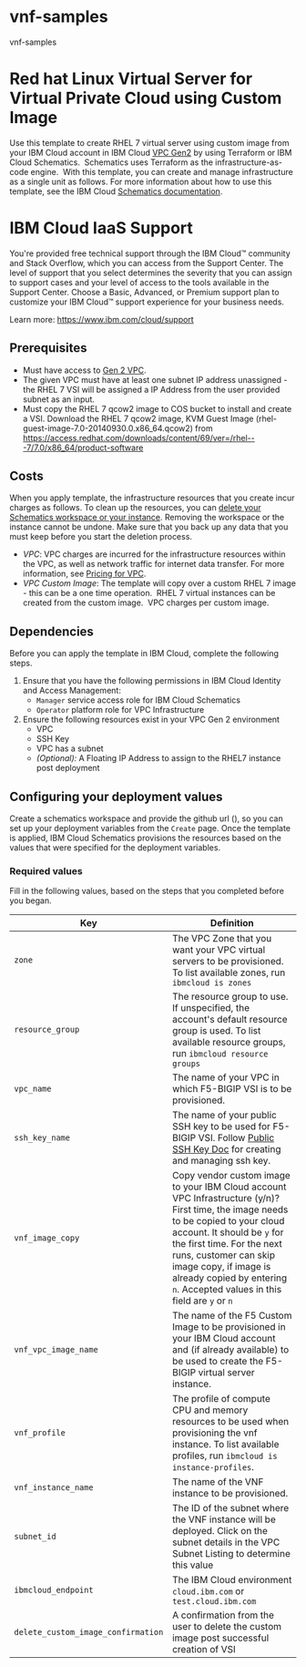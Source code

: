 # vnf-samples
vnf-samples

# Red hat Linux Virtual Server for Virtual Private Cloud using Custom Image
  
Use this template to create RHEL 7 virtual server using custom image from your IBM Cloud account in IBM Cloud [VPC Gen2](https://cloud.ibm.com/vpc-ext/overview) by using Terraform or IBM Cloud Schematics.  Schematics uses Terraform as the infrastructure-as-code engine.  With this template, you can create and manage infrastructure as a single unit as follows. For more information about how to use this template, see the IBM Cloud [Schematics documentation](https://cloud.ibm.com/docs/schematics).


# IBM Cloud IaaS Support
You're provided free technical support through the IBM Cloud™ community and Stack Overflow, which you can access from the Support Center. The level of support that you select determines the severity that you can assign to support cases and your level of access to the tools available in the Support Center. Choose a Basic, Advanced, or Premium support plan to customize your IBM Cloud™ support experience for your business needs.

Learn more: https://www.ibm.com/cloud/support

## Prerequisites

- Must have access to [Gen 2 VPC](https://cloud.ibm.com/vpc-ext/network/vpcs).
- The given VPC must have at least one subnet IP address unassigned - the RHEL 7 VSI will be assigned a IP Address from the user provided subnet as an input.
- Must copy the RHEL 7 qcow2 image to COS bucket to install and create a VSI. Download the RHEL 7 qcow2 image, KVM Guest Image (rhel-guest-image-7.0-20140930.0.x86_64.qcow2) from https://access.redhat.com/downloads/content/69/ver=/rhel---7/7.0/x86_64/product-software 

## Costs

When you apply template, the infrastructure resources that you create incur charges as follows. To clean up the resources, you can [delete your Schematics workspace or your instance](https://cloud.ibm.com/docs/schematics?topic=schematics-manage-lifecycle#destroy-resources). Removing the workspace or the instance cannot be undone. Make sure that you back up any data that you must keep before you start the deletion process.


* _VPC_: VPC charges are incurred for the infrastructure resources within the VPC, as well as network traffic for internet data transfer. For more information, see [Pricing for VPC](https://cloud.ibm.com/docs/vpc-on-classic?topic=vpc-on-classic-pricing-for-vpc).
* _VPC Custom Image_: The template will copy over a custom RHEL 7 image - this can be a one time operation.  RHEL 7 virtual instances can be created from the custom image.  VPC charges per custom image.

## Dependencies

Before you can apply the template in IBM Cloud, complete the following steps.


1.  Ensure that you have the following permissions in IBM Cloud Identity and Access Management:
    * `Manager` service access role for IBM Cloud Schematics
    * `Operator` platform role for VPC Infrastructure
2.  Ensure the following resources exist in your VPC Gen 2 environment
    - VPC
    - SSH Key
    - VPC has a subnet
    - _(Optional):_ A Floating IP Address to assign to the RHEL7 instance post deployment

## Configuring your deployment values

Create a schematics workspace and provide the github url (), so you can set up your deployment variables from the `Create` page. Once the template is applied, IBM Cloud Schematics  provisions the resources based on the values that were specified for the deployment variables.

### Required values
Fill in the following values, based on the steps that you completed before you began.

| Key | Definition |
| --- | ---------- |
| `zone` | The VPC Zone that you want your VPC virtual servers to be provisioned. To list available zones, run `ibmcloud is zones` |
| `resource_group` | The resource group to use. If unspecified, the account's default resource group is used. To list available resource groups, run `ibmcloud resource groups` |
| `vpc_name` | The name of your VPC in which F5-BIGIP VSI is to be provisioned. |
| `ssh_key_name` | The name of your public SSH key to be used for F5-BIGIP VSI. Follow [Public SSH Key Doc](https://cloud.ibm.com/docs/vpc-on-classic-vsi?topic=vpc-on-classic-vsi-ssh-keys) for creating and managing ssh key. |
| `vnf_image_copy` | Copy vendor custom image to your IBM Cloud account VPC Infrastructure (y/n)? First time, the image needs to be copied to your cloud account. It should be `y` for the first time. For the next runs, customer can skip image copy, if image is already copied by entering `n`. Accepted values in this field are `y` or `n` |
| `vnf_vpc_image_name` | The name of the F5 Custom Image to be provisioned in your IBM Cloud account and (if already available) to be used to create the F5-BIGIP virtual server instance. |
| `vnf_profile` | The profile of compute CPU and memory resources to be used when provisioning the vnf instance. To list available profiles, run `ibmcloud is instance-profiles`. |
| `vnf_instance_name` | The name of the VNF instance to be provisioned. |
| `subnet_id` | The ID of the subnet where the VNF instance will be deployed. Click on the subnet details in the VPC Subnet Listing to determine this value |
| `ibmcloud_endpoint` | The IBM Cloud environment `cloud.ibm.com` or `test.cloud.ibm.com` |
| `delete_custom_image_confirmation` | A confirmation from the user to delete the custom image post successful creation of VSI |
